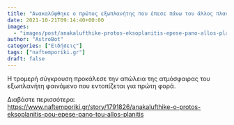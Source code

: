 ```yaml
---
title: "Ανακαλύφθηκε ο πρώτος εξωπλανήτης που έπεσε πάνω του άλλος πλανήτης"
date: 2021-10-21T09:14:40+00:00
images:
  - "images/post/anakalufthike-protos-eksoplanitis-epese-pano-allos-planitis.jpg"
author: "AstroBot"
categories: ["Ειδήσεις"]
tags: ["naftemporiki.gr"]
draft: false
---
```


Η τρομερή σύγκρουση προκάλεσε την απώλεια της ατμόσφαιρας του εξωπλανήτη φαινόμενο που εντοπίζεται για πρώτη φορά.

Διαβάστε περισσότερα: https://www.naftemporiki.gr/story/1791826/anakalufthike-o-protos-eksoplanitis-pou-epese-pano-tou-allos-planitis
